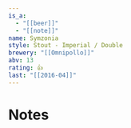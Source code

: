 ```yaml
---
is_a:
  - "[[beer]]"
  - "[[note]]"
name: Symzonia
style: Stout - Imperial / Double
brewery: "[[Omnipollo]]"
abv: 13
rating: 👍
last: "[[2016-04]]"
---
```

# Notes


